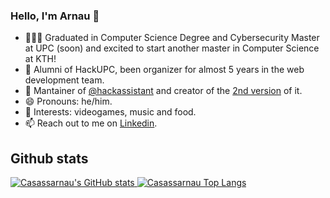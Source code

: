 ### Hello, I'm Arnau 👋

- 🧑🏻‍💻 Graduated in Computer Science Degree and Cybersecurity Master at UPC (soon) and excited to start another master in Computer Science at KTH!
- 🌲 Alumni of HackUPC, been organizer for almost 5 years in the web development team.
- 🚀 Mantainer of [@hackassistant](https://github.com/HackAssistant) and creator of the [2nd version](https://github.com/HackAssistant/hackassistant) of it.
- 😄 Pronouns: he/him.
- 💬 Interests: videogames, music and food.
- 📫 Reach out to me on [Linkedin](https://www.linkedin.com/in/arnau-casas-saez-a5341a190).

## Github stats
<a href="https://github.com/anuraghazra/github-readme-stats">
  <picture>
    <source
      srcset="https://casassarnau-github-readme-stats.vercel.app/api?username=casassarnau&theme=algolia&show_icons=true&count_private=true&bg_color=00000000&hide_border=true"
      media="(prefers-color-scheme: dark)"
    />
    <source
      srcset="https://casassarnau-github-readme-stats.vercel.app/api?username=casassarnau&theme=algolia&show_icons=true&count_private=true&bg_color=00000000&hide_border=true&text_color=000000"
      media="(prefers-color-scheme: light), (prefers-color-scheme: no-preference)"
    />
    <img title="Casassarnau's GitHub stats" align="top" src="https://casassarnau-github-readme-stats.vercel.app/api?username=casassarnau&theme=algolia&show_icons=true&count_private=true&bg_color=00000000&hide_border=true" />
  </picture>
</a>
<a href="https://github.com/anuraghazra/github-readme-stats">
  <picture>
    <source
      srcset="https://casassarnau-github-readme-stats.vercel.app/api/top-langs/?username=casassarnau&theme=algolia&show_icons=true&count_private=true&bg_color=00000000&hide_border=true&size_weight=0.5&count_weight=0.5&layout=donut"
      media="(prefers-color-scheme: dark)"
    />
    <source
      srcset="https://casassarnau-github-readme-stats.vercel.app/api/top-langs/?username=casassarnau&theme=algolia&show_icons=true&count_private=true&bg_color=00000000&hide_border=true&size_weight=0.5&count_weight=0.5&layout=donut&text_color=000000"
      media="(prefers-color-scheme: light), (prefers-color-scheme: no-preference)"
    />
    <img title="Casassarnau Top Langs" align="top" src="https://casassarnau-github-readme-stats.vercel.app/api/top-langs/?username=casassarnau&theme=algolia&show_icons=true&count_private=true&bg_color=00000000&hide_border=true&size_weight=0.5&count_weight=0.5&layout=donut" />
  </picture>
</a>

